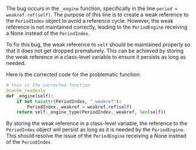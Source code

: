 The bug occurs in the `_engine` function, specifically in the line `period = weakref.ref(self)`. The purpose of this line is to create a weak reference to the `PeriodIndex` object to avoid a reference cycle. However, the weak reference is not maintained correctly, leading to the `PeriodEngine` receiving a None instead of the `PeriodIndex`.

To fix this bug, the weak reference to `self` should be maintained properly so that it does not get dropped prematurely. This can be achieved by storing the weak reference in a class-level variable to ensure it persists as long as needed.

Here is the corrected code for the problematic function:

```python
# this is the corrected function
@cache_readonly
def _engine(self):
    if not hasattr(PeriodIndex, "_weakref"):
        PeriodIndex._weakref = weakref.ref(self)
    return self._engine_type(PeriodIndex._weakref, len(self))
```

By storing the weak reference in a class-level variable, the reference to the `PeriodIndex` object will persist as long as it is needed by the `PeriodEngine`. This should resolve the issue of the `PeriodEngine` receiving a None instead of the `PeriodIndex`.